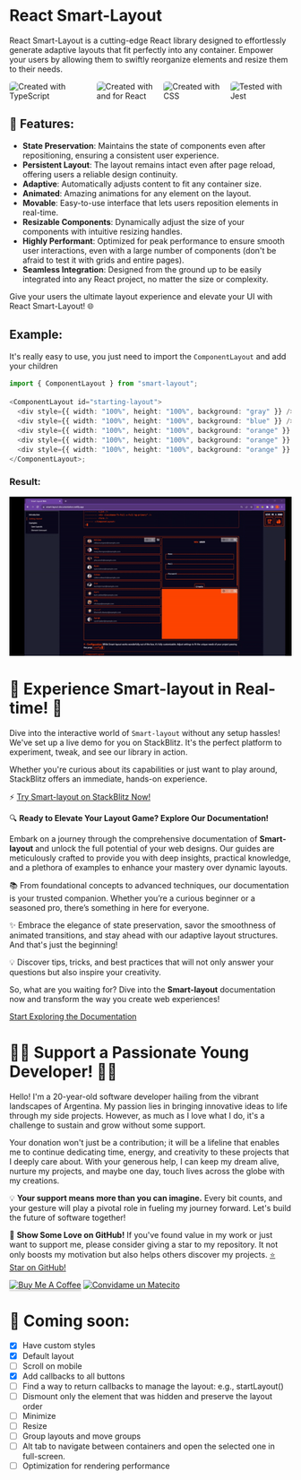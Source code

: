 # React Smart-Layout

React Smart-Layout is a cutting-edge React library designed to effortlessly generate adaptive layouts that fit perfectly into any container. Empower your users by allowing them to swiftly reorganize elements and resize them to their needs.

<div style="width:100%; display:flex; align-items:align-center; gap:10px">
  <img src="https://img.shields.io/badge/TypeScript-007ACC?style=for-the-badge&logo=typescript&logoColor=white" alt="Created with TypeScript" style="border-radius:5px; width:200px">
  <img src="https://img.shields.io/badge/React-20232A?style=for-the-badge&logo=react&logoColor=61DAFB" style="border-radius:5px; width:150px; " alt="Created with and for React" >
  <img src="https://img.shields.io/badge/CSS3-1572B6?style=for-the-badge&logo=css3&logoColor=white" style="border-radius:5px; width:150px " alt="Created with CSS" >
  <img src="https://img.shields.io/badge/Jest-323330?style=for-the-badge&logo=Jest&logoColor=white" style="border-radius:5px; width:150px" alt="Tested with Jest" >
</div>

## 🌟 Features:

- **State Preservation**: Maintains the state of components even after repositioning, ensuring a consistent user experience.
- **Persistent Layout**: The layout remains intact even after page reload, offering users a reliable design continuity.
- **Adaptive**: Automatically adjusts content to fit any container size.
- **Animated**: Amazing animations for any element on the layout.
- **Movable**: Easy-to-use interface that lets users reposition elements in real-time.
- **Resizable Components**: Dynamically adjust the size of your components with intuitive resizing handles.
- **Highly Performant**: Optimized for peak performance to ensure smooth user interactions, even with a large number of components (don't be afraid to test it with grids and entire pages).
- **Seamless Integration**: Designed from the ground up to be easily integrated into any React project, no matter the size or complexity.

Give your users the ultimate layout experience and elevate your UI with React Smart-Layout! 🌐

## Example:

It's really easy to use, you just need to import the `ComponentLayout`
and add your children

```typescript
import { ComponentLayout } from "smart-layout";

<ComponentLayout id="starting-layout">
  <div style={{ width: "100%", height: "100%", background: "gray" }} />
  <div style={{ width: "100%", height: "100%", background: "blue" }} />
  <div style={{ width: "100%", height: "100%", background: "orange" }} />
  <div style={{ width: "100%", height: "100%", background: "orange" }} />
  <div style={{ width: "100%", height: "100%", background: "orange" }} />
</ComponentLayout>;
```

### Result:

![Alt Text](ezgif.com-video-to-gif.gif)

# 🚀 **Experience Smart-layout in Real-time!** 🚀

Dive into the interactive world of `Smart-layout` without any setup hassles! We've set up a live demo for you on StackBlitz. It's the perfect platform to experiment, tweak, and see our library in action.

Whether you're curious about its capabilities or just want to play around, StackBlitz offers an immediate, hands-on experience.

⚡ [Try Smart-layout on StackBlitz Now!](https://stackblitz.com/edit/stackblitz-starters-wo6bmb?file=src%2FApp.tsx)

🔍 **Ready to Elevate Your Layout Game? Explore Our Documentation!**

Embark on a journey through the comprehensive documentation of **Smart-layout** and unlock the full potential of your web designs. Our guides are meticulously crafted to provide you with deep insights, practical knowledge, and a plethora of examples to enhance your mastery over dynamic layouts.

📚 From foundational concepts to advanced techniques, our documentation is your trusted companion. Whether you’re a curious beginner or a seasoned pro, there’s something in here for everyone.

✨ Embrace the elegance of state preservation, savor the smoothness of animated transitions, and stay ahead with our adaptive layout structures. And that's just the beginning!

💡 Discover tips, tricks, and best practices that will not only answer your questions but also inspire your creativity.

So, what are you waiting for? Dive into the **Smart-layout** documentation now and transform the way you create web experiences!

[Start Exploring the Documentation](https://smart-layout-documentation.netlify.app/)

# 👨‍💻 **Support a Passionate Young Developer!** 👨‍💻

Hello! I'm a 20-year-old software developer hailing from the vibrant landscapes of Argentina. My passion lies in bringing innovative ideas to life through my side projects. However, as much as I love what I do, it's a challenge to sustain and grow without some support.

Your donation won't just be a contribution; it will be a lifeline that enables me to continue dedicating time, energy, and creativity to these projects that I deeply care about. With your generous help, I can keep my dream alive, nurture my projects, and maybe one day, touch lives across the globe with my creations.

💡 **Your support means more than you can imagine.** Every bit counts, and your gesture will play a pivotal role in fueling my journey forward. Let's build the future of software together!

🌟 **Show Some Love on GitHub!** If you've found value in my work or just want to support me, please consider giving a star to my repository. It not only boosts my motivation but also helps others discover my projects. [⭐ Star on GitHub!](https://github.com/JuanGarcia0323/smart-layout)

<a href="https://www.buymeacoffee.com/juanemilio" rel='noopener' target="_blank"><img src="https://www.buymeacoffee.com/assets/img/custom_images/orange_img.png" alt="Buy Me A Coffee" style="height: 41px !important;width: 174px !important;box-shadow: 0px 3px 2px 0px rgba(190, 190, 190, 0.5) !important;-webkit-box-shadow: 0px 3px 2px 0px rgba(190, 190, 190, 0.5) !important;" ></a>
<a href='https://matecito.co/JuanEmilio03' rel='noopener' target='_blank'><img srcset='https://www.matecito.co/public/button_8.png 1x, https://www.matecito.co/public/button_8_2x.png 2x, https://www.matecito.co/public/button_8_3.75x.png 3.75x' src='https://www.matecito.co/public/button_8.png' alt='Convidame un Matecito' /></a>

# 📅 Coming soon:

- [x] Have custom styles
- [x] Default layout
- [ ] Scroll on mobile
- [x] Add callbacks to all buttons
- [ ] Find a way to return callbacks to manage the layout: e.g., startLayout()
- [ ] Dismount only the element that was hidden and preserve the layout order
- [ ] Minimize
- [ ] Resize
- [ ] Group layouts and move groups
- [ ] Alt tab to navigate between containers and open the selected one in full-screen.
- [ ] Optimization for rendering performance
